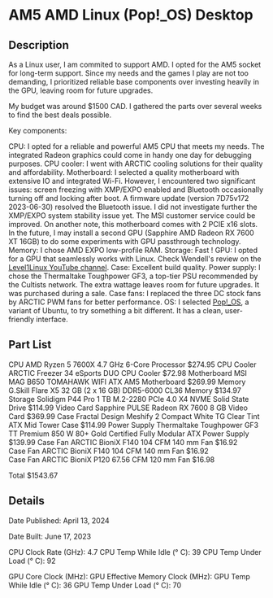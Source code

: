 # AM5 AMD Linux (Pop!\_OS) Desktop

## Description

As a Linux user, I am commited to support AMD. I opted for the AM5 socket for long-term support. Since my needs and the games I play are not too demanding, I prioritized reliable base components over investing heavily in the GPU, leaving room for future upgrades.

My budget was around $1500 CAD. I gathered the parts over several weeks to find the best deals possible.

Key components:

CPU: I opted for a reliable and powerful AM5 CPU that meets my needs. The integrated Radeon graphics could come in handy one day for debugging purposes.
CPU cooler: I went with ARCTIC cooling solutions for their quality and affordability.
Motherboard: I selected a quality motherboard with extensive IO and integrated Wi-Fi. However, I encountered two significant issues: screen freezing with XMP/EXPO enabled and Bluetooth occasionally turning off and locking after boot. A firmware update (version 7D75v172 2023-06-30) resolved the Bluetooth issue. I did not investigate further the XMP/EXPO system stability issue yet. The MSI customer service could be improved. On another note, this motherboard comes with 2 PCIE x16 slots. In the future, I may install a second GPU (Sapphire AMD Radeon RX 7600 XT 16GB) to do some experiments with GPU passthrough technology.
Memory: I chose AMD EXPO low-profile RAM.
Storage: Fast !
GPU: I opted for a GPU that seamlessly works with Linux. Check Wendell's review on the [Level1Linux YouTube channel](https://www.youtube.com/watch?v=W0kM-c0pEak).
Case: Excellent build quality.
Power supply: I chose the Thermaltake Toughpower GF3, a top-tier PSU recommended by the Cultists network. The extra wattage leaves room for future upgrades. It was purchased during a sale.
Case fans: I replaced the three DC stock fans by ARCTIC PWM fans for better performance.
OS: I selected [Pop!\_OS](https://pop.system76.com/), a variant of Ubuntu, to try something a bit different. It has a clean, user-friendly interface.


## Part List

CPU		AMD Ryzen 5 7600X 4.7 GHz 6-Core Processor							$274.95
CPU Cooler	ARCTIC Freezer 34 eSports DUO CPU Cooler							$72.98 
Motherboard	MSI MAG B650 TOMAHAWK WIFI ATX AM5 Motherboard							$269.99
Memory		G.Skill Flare X5 32 GB (2 x 16 GB) DDR5-6000 CL36 Memory					$134.97
Storage		Solidigm P44 Pro 1 TB M.2-2280 PCIe 4.0 X4 NVME Solid State Drive				$114.99
Video Card	Sapphire PULSE Radeon RX 7600 8 GB Video Card							$369.99
Case		Fractal Design Meshify 2 Compact White TG Clear Tint ATX Mid Tower Case				$114.99
Power Supply	Thermaltake Toughpower GF3 TT Premium 850 W 80+ Gold Certified Fully Modular ATX Power Supply	$139.99
Case Fan	ARCTIC BioniX F140 104 CFM 140 mm Fan								$16.92	
Case Fan	ARCTIC BioniX F140 104 CFM 140 mm Fan								$16.92	
Case Fan	ARCTIC BioniX P120 67.56 CFM 120 mm Fan								$16.98

Total														$1543.67

## Details

Date Published: April 13, 2024

Date Built: June 17, 2023

CPU Clock Rate (GHz): 4.7
CPU Temp While Idle (° C): 39
CPU Temp Under Load (° C): 92

GPU Core Clock (MHz):
GPU Effective Memory Clock (MHz):
GPU Temp While Idle (° C): 36
GPU Temp Under Load (° C): 70

